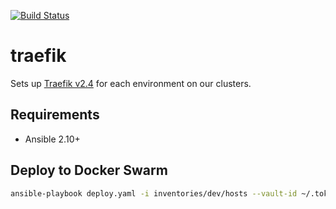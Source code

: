 [![Build Status](https://drone-ci.hopto.org/api/badges/Diesel-Net/traefik/status.svg)](https://drone-ci.hopto.org/Diesel-Net/traefik)

# traefik
Sets up [Traefik v2.4](https://doc.traefik.io/traefik) for each environment on our clusters.

## Requirements
- Ansible 2.10+

## Deploy to Docker Swarm
```bash
ansible-playbook deploy.yaml -i inventories/dev/hosts --vault-id ~/.tokens/master_id
```

